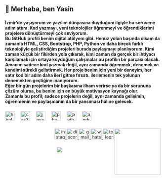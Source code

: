 <h2 align="left">👋 Merhaba, ben Yasin</h2>
  
### 
  
<h4 align="left"> İzmir’de yaşıyorum ve yazılım dünyasına duyduğum ilgiyle bu serüvene adım attım. Kod yazmayı, yeni teknolojiler öğrenmeyi ve öğrendiklerimi projelere dönüştürmeyi çok seviyorum.
<br>
Bu GitHub profili benim dijital atölyem gibi. Henüz yolun başında olsam da zamanla HTML, CSS, Bootstrap, PHP, Python ve daha birçok farklı teknolojiyle geliştirdiğim projeleri burada paylaşmayı planlıyorum. Kimi zaman küçük bir fikirden yola çıkarak, kimi zaman da gerçek bir ihtiyacı karşılamak için ortaya koyduğum çalışmalar bu profilin bir parçası olacak.
<br>
Amacım sadece kod yazmak değil, aynı zamanda öğrenmek, denemek ve kendimi sürekli geliştirmek. Her proje benim için yeni bir deneyim, her satır kod bir adım daha ileri gitme fırsatı.
İlerlemenin tek yolunun denemekten geçtiğine inanıyorum.
<br>
Eğer bir gün projelerim bir başkasına ilham verirse ya da bir sorununa çözüm olursa, bu benim için en büyük motivasyon kaynağı olur.
<br>
Zamanla bu profil; sadece projelerin değil, aynı zamanda gelişimin, öğrenmenin ve paylaşmanın da bir yansıması haline gelecek.</h4>

###

<div align="left">
  <img src="https://img.shields.io/badge/HTML5-E34F26?logo=html5&logoColor=white&style=for-the-badge" height="30" alt="html5 logo"  />
  <img width="12" />
  <img src="https://img.shields.io/badge/CSS3-1572B6?logo=css3&logoColor=white&style=for-the-badge" height="30" alt="css3 logo"  />
  <img width="12" />
  <img src="https://img.shields.io/badge/JavaScript-F7DF1E?logo=javascript&logoColor=black&style=for-the-badge" height="30" alt="javascript logo"  />
  <img width="12" />
  <img src="https://img.shields.io/badge/PHP-777BB4?logo=php&logoColor=black&style=for-the-badge" height="30" alt="php logo"  />
  <img width="12" />
  <img src="https://img.shields.io/badge/Python-3776AB?logo=python&logoColor=white&style=for-the-badge" height="30" alt="python logo"  />
  <img width="12" />
  <img src="https://img.shields.io/badge/Android Studio-3DDC84?logo=androidstudio&logoColor=black&style=for-the-badge" height="30" alt="androidstudio logo"  />
</div>

###

<div align="center">
</div>

###

<div align="center">
</div>

###

<img align="right" height="150" src="https://i.imgflip.com/65efzo.gif"  />

###

<div align="right">
  <a href="https://www.instagram.com/yasingrafya" target="_blank">
    <img src="https://img.shields.io/static/v1?message=Instagram&logo=instagram&label=&color=E4405F&logoColor=white&labelColor=&style=for-the-badge" height="35" alt="instagram logo"  />
  </a>
  <a href="https://discordapp.com/users/424235541496856606" target="_blank">
    <img src="https://img.shields.io/static/v1?message=Discord&logo=discord&label=&color=7289DA&logoColor=white&labelColor=&style=for-the-badge" height="35" alt="discord logo"  />
  </a>
  <a href="mailto:yasinbekirtitiz@gmail.com" target="_blank">
    <img src="https://img.shields.io/static/v1?message=Gmail&logo=gmail&label=&color=D14836&logoColor=white&labelColor=&style=for-the-badge" height="35" alt="gmail logo"  />
  </a>
  <a href="https://wa.me/+0905468824259" target="_blank">
    <img src="https://img.shields.io/static/v1?message=Whatsapp&logo=whatsapp&label=&color=25D366&logoColor=white&labelColor=&style=for-the-badge" height="35" alt="whatsapp logo"  />
  </a>
  <a href="https://telegram.me/EEnigma35" target="_blank">
    <img src="https://img.shields.io/static/v1?message=Telegram&logo=telegram&label=&color=2CA5E0&logoColor=white&labelColor=&style=for-the-badge" height="35" alt="telegram logo"  />
  </a>
</div>

###

<div align="center">
  <img src="https://profile-counter.glitch.me/EEnigma-Hub/count.svg?"  />
</div>
